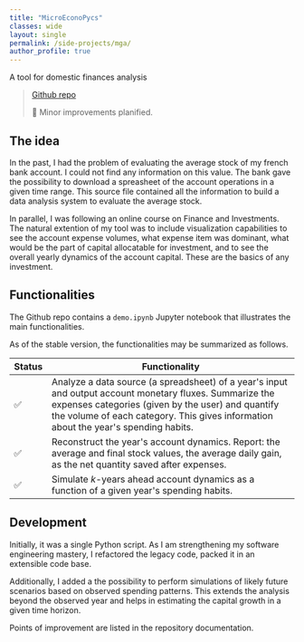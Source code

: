 ```yaml
---
title: "MicroEconoPycs"
classes: wide
layout: single
permalink: /side-projects/mga/
author_profile: true
---
```




A tool for domestic finances analysis

> [Github repo](https://github.com/MatteoZambra/mga)
> 
> 📝 Minor improvements planified.

## The idea
In the past, I had the problem of evaluating the average stock of my french bank account. I could not find any information on this value. The bank gave the possibility to download a spreasheet of the account operations in a given time range. This source file contained all the information to build a data analysis system to evaluate the average stock.

In parallel, I was following an online course on Finance and Investments. The natural extention of my tool was to include visualization capabilities to see the account expense volumes, what expense item was dominant, what would be the part of capital allocatable for investment, and to see the overall yearly dynamics of the account capital. These are the basics of any investment.

## Functionalities
The Github repo contains a `demo.ipynb` Jupyter notebook that illustrates the main functionalities.

As of the stable version, the functionalities may be summarized as follows.

| Status | Functionality |
| --- | --- | 
| ✅ | Analyze a data source (a spreadsheet) of a year's input and output account monetary fluxes. Summarize the expenses categories (given by the user) and quantify the volume of each category. This gives information about the year's spending habits. | 
| ✅ | Reconstruct the year's account dynamics. Report: the average and final stock values, the average daily gain, as the net quantity saved after expenses.
| ✅ | Simulate $k$-years ahead account dynamics as a function of a given year's spending habits. |

## Development
Initially, it was a single Python script. As I am strengthening my software engineering mastery, I refactored the legacy code, packed it in an extensible code base. 

Additionally, I added a the possibility to perform simulations of likely future scenarios based on observed spending patterns. This extends the analysis beyond the observed year and helps in estimating the capital growth in a given time horizon.

Points of improvement are listed in the repository documentation.
